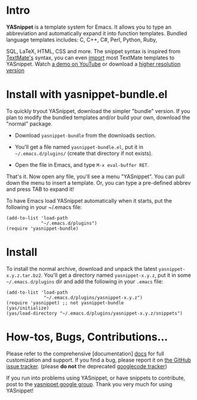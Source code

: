 # Intro

**YASnippet** is a template system for Emacs. It allows you to type an
abbreviation and automatically expand it into function
templates. Bundled language templates includes: C, C++, C#, Perl,
Python, Ruby,

SQL, LaTeX, HTML, CSS and more. The snippet syntax is inspired from
[TextMate's][textmate-snippets] syntax, you can even
[import][import-docs] most TextMate templates to YASnippet. Watch
[a demo on YouTube][youtube-demo] or download a
[higher resolution version][high-res-demo]

[textmate-snippets]: http://manual.macromates.com/en/snippets
[import-docs]: http://yasnippet.googlecode.com/svn/trunk/doc/snippet-development.html#importing-textmate-snippets
[youtube-demo]: http://www.youtube.com/watch?v=76Ygeg9miao
[high-res-demo]: http://yasnippet.googlecode.com/files/yas_demo.avi 

# Install with yasnippet-bundle.el

To quickly tryout YASnippet, download the simpler "bundle" version. 
If you plan to modify the bundled templates and/or build your own, 
download the "normal" package.
 
* Download `yasnippet-bundle` from the downloads section.

* You'll get a file named `yasnippet-bundle.el`, put it in
  `~/.emacs.d/plugins/` (create that directory if not exists).

* Open the file in Emacs, and type `M-x eval-buffer RET`.

That's it. Now open any file, you'll see a menu "YASnippet".  You can
pull down the menu to insert a template. Or, you can type a
pre-defined abbrev and press TAB to expand it!
 
To have Emacs load YASnippet automatically when it starts, put the
following in your ~/.emacs file:
     
    (add-to-list 'load-path
                 "~/.emacs.d/plugins")
    (require 'yasnippet-bundle)


# Install

To install the normal archive, download and unpack the latest
`yasnippet-x.y.z.tar.bz2`. You'll get a directory named
`yasnippet-x.y.z`, put it in some `~/.emacs.d/plugins` dir and add the
following in your `.emacs` file:

    (add-to-list 'load-path
                  "~/.emacs.d/plugins/yasnippet-x.y.z")
    (require 'yasnippet) ;; not yasnippet-bundle
    (yas/initialize)
    (yas/load-directory "~/.emacs.d/plugins/yasnippet-x.y.z/snippets")


# How-tos, Bugs, Contributions...

Please refer to the comprehensive [documentation] [docs] for full
customization and support. If you find a bug, please report it on
[the GitHub issue tracker][issues].  (please **do not** the deprecated
[googlecode tracker][googlecode tracker])

If you run into problems using YASnippet, or have snippets to
contribute, post to the
[yasnippet google group][forum]. Thank
you very much for using YASnippet!

[docs]: http://yasnippet.googlecode.com/svn/trunk/doc/index.html
[issues]: https://github.com/capitaomorte/yasnippet/issues
[googlecode tracker]: http://code.google.com/p/yasnippet/issues/list
[forum]: http://groups.google.com/group/smart-snippet



